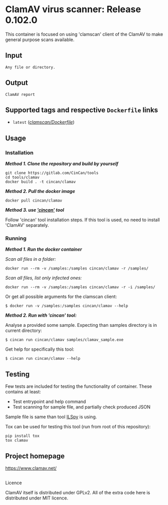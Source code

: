 # ClamAV virus scanner:  Release 0.102.0

This container is focused on using 'clamscan' client of the ClamAV to make general purpose scans available.


## Input

```
Any file or directory.
```

## Output

```
ClamAV report
```

## Supported tags and respective `Dockerfile` links
* `latest` ([*clamscan/Dockerfile*](Dockerfile))

## Usage

### Installation

***Method 1. Clone the repository and build by yourself***

```
git clone https://gitlab.com/CinCan/tools
cd tools/clamav
docker build . -t cincan/clamav
```

***Method 2. Pull the docker image*** 

```
docker pull cincan/clamav
```

***Method 3. use ['cincan'](https://gitlab.com/CinCan/cincan-command) tool*** 

Follow 'cincan' tool installation steps. If this tool is used, no need to install 'ClamAV' separately.

### Running

***Method 1. Run the docker container***


*Scan all files in a folder:*

```
docker run --rm -v /samples:/samples cincan/clamav -r /samples/
```

*Scan all files, list only infected ones:*

```
docker run --rm -v /samples:/samples cincan/clamav -r -i /samples/
```

Or get all possible arguments for the clamscan client:  

`$ docker run -v /samples:/samples cincan/clamav --help`

***Method 2. Run with 'cincan' tool:***

Analyse a provided some sample. Expecting than samples directory is in current directory:

`$ cincan run cincan/clamav samples/clamav_sample.exe`

Get help for specifically this tool:

`$ cincan run cincan/clamav --help `

## Testing

Few tests are included for testing the functionality of container. These contains at least:

  * Test entrypoint and help command
  * Test scanning for sample file, and partially check produced JSON

Sample file is same than tool [ILSpy](../islpy) is using.

Tox can be used for testing this tool (run from root of this repository):
```
pip install tox
tox clamav
```



## Project homepage

https://www.clamav.net/

## 

Licence

ClamAV itself is distributed under GPLv2. All of the extra code here is distributed under MIT licence.